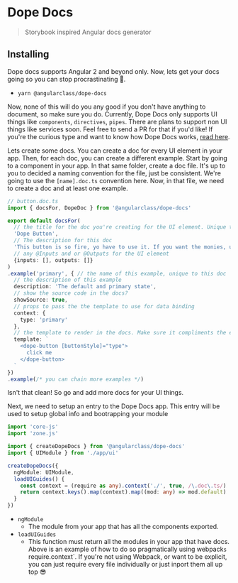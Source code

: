 # Dope Docs
> Storybook inspired Angular docs generator

## Installing
Dope docs supports Angular 2 and beyond only. Now, lets get your docs going so you can stop procrastinating :100:.

* `yarn @angularclass/dope-docs`

Now, none of this will do you any good if you don't have anything to document, so make sure you do. Currently, Dope Docs only supports UI things like `components`, `directives`, `pipes`. There are plans to support non UI things like services soon. Feel free to send a PR for that if you'd like! If you're the curious type and want to know how Dope Docs works, [read here]().


Lets create some docs. You can create a doc for every UI element in your app. Then, for each doc, you can create a different example. Start by going to a component in your app. In that same folder, create a doc file. It's up to you to decided a naming convention for the file, just be consistent. We're going to use the `[name].doc.ts` convention here. Now, in that file, we need to create a doc and at least one example.

```typescript
// button.doc.ts
import { docsFor, DopeDoc } from '@angularclass/dope-docs'

export default docsFor(
  // the title for the doc you're creating for the UI element. Unique to the dope docs app
  'Dope Button', 
  // The description for this doc
  'This button is so fire, yo have to use it. If you want the monies, use this button',
  // any @Inputs and or @Outputs for the UI element
  {inputs: [], outputs: []}
)
.example('primary', { // the name of this example, unique to this doc
  // the description of this example
  description: 'The default and primary state',
  // show the source code in the docs?
  showSource: true,
  // props to pass the the template to use for data binding
  context: {
    type: 'primary'
  },
  // the template to render in the docs. Make sure it compliments the example name and description. Don't mislead people! 
  template: `
    <dope-button [buttonStyle]="type">
      click me
    </dope-button>
  `
})
.example(/* you can chain more examples */)
```

Isn't that clean! So go and add more docs for your UI things.


Next, we need to setup an entry to the Dope Docs app. This entry will be used to setup global info and bootrapping your module

```typescript
import 'core-js'
import 'zone.js'

import { createDopeDocs } from '@angularclass/dope-docs'
import { UIModule } from './app/ui'

createDopeDocs({
  ngModule: UIModule,
  loadUIGuides() {
    const context = (require as any).context('./', true, /\.doc\.ts/)
    return context.keys().map(context).map((mod: any) => mod.default)
  }
})
```

* `ngModule`
  * The module from your app that has all the components exported.
* `loadUIGuides`
  * This function must return all the modules in your app that have docs. Above is an example of how to do so pragmatically using webpack`s `require.context`. If you're not using Webpack, or want to be explicit, you can just require every file individually or just inport them all up top :sunglasses:





